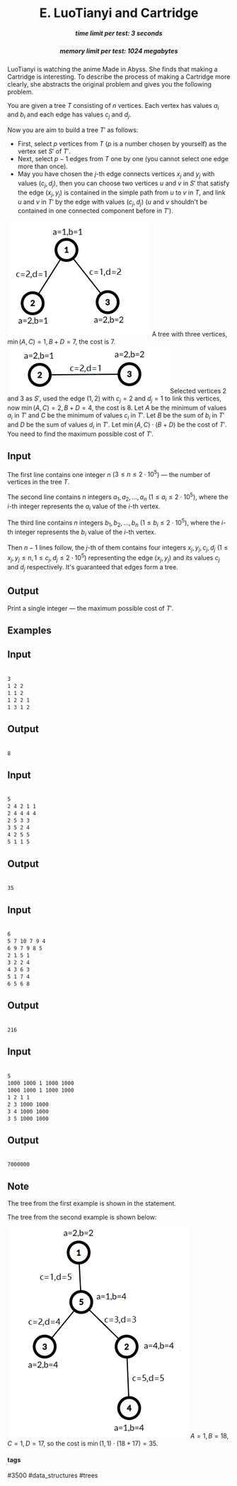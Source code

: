 <h1 style='text-align: center;'> E. LuoTianyi and Cartridge</h1>

<h5 style='text-align: center;'>time limit per test: 3 seconds</h5>
<h5 style='text-align: center;'>memory limit per test: 1024 megabytes</h5>

LuoTianyi is watching the anime Made in Abyss. She finds that making a Cartridge is interesting. To describe the process of making a Cartridge more clearly, she abstracts the original problem and gives you the following problem.

You are given a tree $T$ consisting of $n$ vertices. Each vertex has values $a_i$ and $b_i$ and each edge has values $c_j$ and $d_j$.

Now you are aim to build a tree $T'$ as follows:

* First, select $p$ vertices from $T$ ($p$ is a number chosen by yourself) as the vertex set $S'$ of $T'$.
* Next, select $p-1$ edges from $T$ one by one (you cannot select one edge more than once).
* May you have chosen the $j$-th edge connects vertices $x_j$ and $y_j$ with values $(c_j,d_j)$, then you can choose two vertices $u$ and $v$ in $S'$ that satisfy the edge $(x_j,y_j)$ is contained in the simple path from $u$ to $v$ in $T$, and link $u$ and $v$ in $T'$ by the edge with values $(c_j,d_j)$ ($u$ and $v$ shouldn't be contained in one connected component before in $T'$).

 ![](images/83bd6bc3068f972298814721f1a9283af5d75485.png) A tree with three vertices, $\min(A,C)=1,B+D=7$, the cost is $7$.  ![](images/c3711ea7ef37bb91897e7a1dc3958e4c6c3182d2.png) Selected vertices $2$ and $3$ as $S'$, used the edge $(1,2)$ with $c_j = 2$ and $d_j = 1$ to link this vertices, now $\min(A,C)=2,B+D=4$, the cost is $8$. Let $A$ be the minimum of values $a_i$ in $T'$ and $C$ be the minimum of values $c_i$ in $T'$. Let $B$ be the sum of $b_i$ in $T'$ and $D$ be the sum of values $d_i$ in $T'$. Let $\min(A, C) \cdot (B + D)$ be the cost of $T'$. You need to find the maximum possible cost of $T'$.

## Input

The first line contains one integer $n$ ($3\le n \le 2\cdot 10^5$) — the number of vertices in the tree $T$.

The second line contains $n$ integers $a_1, a_2, \ldots, a_n$ ($1\le a_i\le 2\cdot 10^5$), where the $i$-th integer represents the $a_i$ value of the $i$-th vertex.

The third line contains $n$ integers $b_1, b_2, \ldots, b_n$ ($1\le b_i\le 2\cdot 10^5$), where the $i$-th integer represents the $b_i$ value of the $i$-th vertex.

Then $n-1$ lines follow, the $j$-th of them contains four integers $x_j,y_j,c_j,d_j$ ($1\le x_j,y_j\le n,1\le c_j,d_j\le 2\cdot 10^5$) representing the edge $(x_j,y_j)$ and its values $c_j$ and $d_j$ respectively. It's guaranteed that edges form a tree.

## Output

Print a single integer — the maximum possible cost of $T'$.

## Examples

## Input


```

3
1 2 2
1 1 2
1 2 2 1
1 3 1 2

```
## Output


```

8
```
## Input


```

5
2 4 2 1 1
2 4 4 4 4
2 5 3 3
3 5 2 4
4 2 5 5
5 1 1 5

```
## Output


```

35
```
## Input


```

6
5 7 10 7 9 4
6 9 7 9 8 5
2 1 5 1
3 2 2 4
4 3 6 3
5 1 7 4
6 5 6 8

```
## Output


```

216
```
## Input


```

5
1000 1000 1 1000 1000
1000 1000 1 1000 1000
1 2 1 1
2 3 1000 1000
3 4 1000 1000
3 5 1000 1000

```
## Output


```

7000000
```
## Note

The tree from the first example is shown in the statement.

The tree from the second example is shown below:

 ![](images/ecb23a9fe4c9cb439c6c1d216e44c9ba18784b85.png) $A = 1, B = 18, C = 1, D = 17$, so the cost is $\min(1,1) \cdot (18 + 17) = 35$.



#### tags 

#3500 #data_structures #trees 